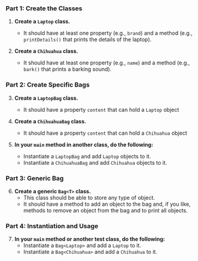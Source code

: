 ### Part 1: Create the Classes

1. **Create a `Laptop` class.**
    - It should have at least one property (e.g., `brand`) and a method (e.g., `printDetails()` that prints the details of the laptop).

2. **Create a `Chihuahua` class.**
    - It should have at least one property (e.g., `name`) and a method (e.g., `bark()` that prints a barking sound).
   

### Part 2: Create Specific Bags

3. **Create a `LaptopBag` class.**
    - It should have a property `content` that can hold a `Laptop` object

4. **Create a `ChihuahuaBag` class.**
    - It should have a property `content`  that can hold a `Chihuahua` object

5. **In your `main` method in another class, do the following:**
    - Instantiate a `LaptopBag` and add `Laptop` objects to it.
    - Instantiate a `ChihuahuaBag` and add `Chihuahua` objects to it.


### Part 3: Generic Bag

6. **Create a generic `Bag<T>` class.**
    - This class should be able to store any type of object.
    - It should have a method to add an object to the bag and, if you like, methods to remove an object from the bag and to print all objects.


### Part 4: Instantiation and Usage

7. **In your `main` method or another test class, do the following:**
    - Instantiate a `Bag<Laptop>` and add a `Laptop` to it.
    - Instantiate a `Bag<Chihuahua>` and add a `Chihuahua` to it.
